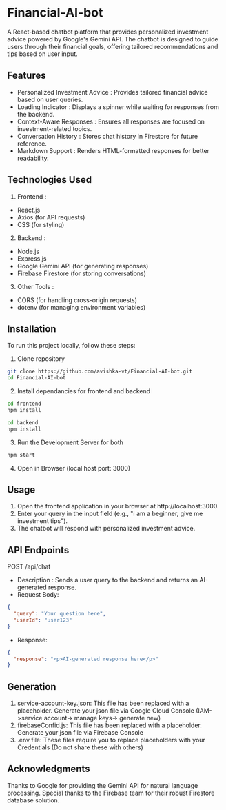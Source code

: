 # Financial-AI-bot
A React-based chatbot platform that provides personalized investment advice powered by Google's Gemini API. The chatbot is designed to guide users through their financial goals, offering tailored recommendations and tips based on user input.

## Features
- Personalized Investment Advice : Provides tailored financial advice based on user queries.
- Loading Indicator : Displays a spinner while waiting for responses from the backend.
- Context-Aware Responses : Ensures all responses are focused on investment-related topics.
- Conversation History : Stores chat history in Firestore for future reference.
- Markdown Support : Renders HTML-formatted responses for better readability.

## Technologies Used
1. Frontend :
- React.js
- Axios (for API requests)
- CSS (for styling)
2. Backend :
- Node.js
- Express.js
- Google Gemini API (for generating responses)
- Firebase Firestore (for storing conversations)
3. Other Tools :
- CORS (for handling cross-origin requests)
- dotenv (for managing environment variables)

## Installation
To run this project locally, follow these steps:
1. Clone repository
```bash
git clone https://github.com/avishka-vt/Financial-AI-bot.git
cd Financial-AI-bot
```
2. Install dependancies for frontend and backend
```bash
cd frontend
npm install
```
```bash
cd backend
npm install
```
3. Run the Development Server for both
```bash
npm start
```
4. Open in Browser (local host port: 3000)

## Usage
1. Open the frontend application in your browser at http://localhost:3000.
2. Enter your query in the input field (e.g., "I am a beginner, give me investment tips").
2. The chatbot will respond with personalized investment advice.

## API Endpoints
POST /api/chat
- Description : Sends a user query to the backend and returns an AI-generated response.
- Request Body:
```json
{
  "query": "Your question here",
  "userId": "user123"
}
```
- Response:
```json
{
  "response": "<p>AI-generated response here</p>"
}
```

## Generation
1. service-account-key.json:
This file has been replaced with a placeholder. Generate your json file via Google Cloud Console (IAM->service account-> manage keys-> generate new)
2. firebaseConfid.js:
This file has been replaced with a placeholder. Generate your json file via Firebase Console
3. .env file:
These files require you to replace placeholders with your Credentials (Do not share these with others)

## Acknowledgments
Thanks to Google for providing the Gemini API for natural language processing.
Special thanks to the Firebase team for their robust Firestore database solution.